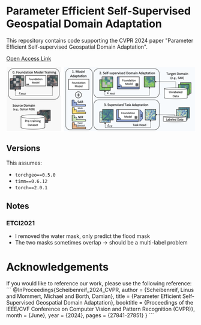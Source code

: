 # Parameter Efficient Self-Supervised Geospatial Domain Adaptation

This repository contains code supporting the CVPR 2024 paper "Parameter Efficient Self-supervised Geospatial Domain Adaptation".

[Open Access Link](https://openaccess.thecvf.com/content/CVPR2024/html/Scheibenreif_Parameter_Efficient_Self-Supervised_Geospatial_Domain_Adaptation_CVPR_2024_paper.html)

![Overview image](overview_v2.png "Method Overview")

## Versions
This assumes:
* `torchgeo==0.5.0`
* `timm==0.6.12`
* `torch==2.0.1`

## Notes
### ETCI2021
* I removed the water mask, only predict the flood mask
* The two masks sometimes overlap -> should be a multi-label problem


# Acknowledgements
If you would like to reference our work, please use the following reference:
´´´
@InProceedings{Scheibenreif_2024_CVPR,
    author    = {Scheibenreif, Linus and Mommert, Michael and Borth, Damian},
    title     = {Parameter Efficient Self-Supervised Geospatial Domain Adaptation},
    booktitle = {Proceedings of the IEEE/CVF Conference on Computer Vision and Pattern Recognition (CVPR)},
    month     = {June},
    year      = {2024},
    pages     = {27841-27851}
}
´´´